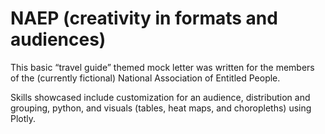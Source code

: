 # NAEP (creativity in formats and audiences)
This basic “travel guide” themed mock letter was written for the members of the (currently fictional) National Association of Entitled People.

Skills showcased include customization for an audience, distribution and grouping, python, and visuals (tables, heat maps, and choropleths) using Plotly.
